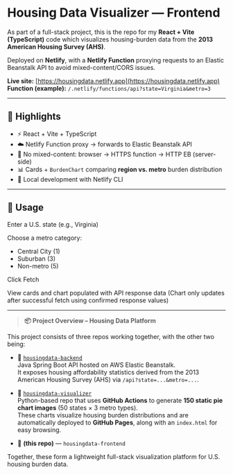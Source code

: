 # Housing Data Visualizer — Frontend

As part of a full-stack project, this is the repo for my **React + Vite (TypeScript)** code which visualizes housing-burden data from the **2013 American Housing Survey (AHS)**.  

Deployed on **Netlify**, with a **Netlify Function** proxying requests to an Elastic Beanstalk API to avoid mixed-content/CORS issues.

**Live site:** [https://housingdata.netlify.app](https://housingdata.netlify.app)  
**Function (example):** `/.netlify/functions/api?state=Virginia&metro=3`

---

## 🚀 Highlights

- ⚡️ React + Vite + TypeScript
- ☁️ Netlify Function proxy → forwards to Elastic Beanstalk API
- 🔐 No mixed-content: browser → HTTPS function → HTTP EB (server-side)
- 📊 Cards + `BurdenChart` comparing **region vs. metro** burden distribution
- 🧪 Local development with Netlify CLI

---

## 🧪 Usage

Enter a U.S. state (e.g., Virginia)

Choose a metro category:

- Central City (1)
- Suburban (3)
- Non-metro (5)

Click Fetch

View cards and chart populated with API response data
(Chart only updates after successful fetch using confirmed response values)

---

> **📦 Project Overview – Housing Data Platform**

This project consists of three repos working together, with the other two being:

- 🧠 [`housingdata-backend`](https://github.com/jasmingg/housingdata-backend)  
  Java Spring Boot API hosted on AWS Elastic Beanstalk.  
  It exposes housing affordability statistics derived from the 2013 American Housing Survey (AHS) via `/api?state=...&metro=...`.

- 🐍 [`housingdata-visualizer`](https://github.com/jasmingg/housingdata-visualizer)  
  Python-based repo that uses **GitHub Actions** to generate **150 static pie chart images** (50 states × 3 metro types).  
  These charts visualize housing burden distributions and are automatically deployed to **GitHub Pages**, along with an `index.html` for easy browsing.

- 🎨 **(this repo)** — `housingdata-frontend`  

Together, these form a lightweight full-stack visualization platform for U.S. housing burden data.
